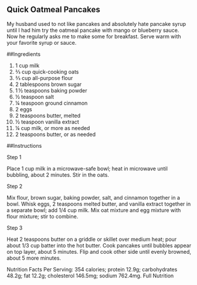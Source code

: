 ## Quick Oatmeal Pancakes

My husband used to not like pancakes and absolutely hate pancake syrup until I had him try the oatmeal pancake with mango or blueberry sauce. 
Now he regularly asks me to make some for breakfast. Serve warm with your favorite syrup or sauce.

##Ingredients

1. 1 cup milk
2. ⅔ cup quick-cooking oats
3. ⅔ cup all-purpose flour
4. 2 tablespoons brown sugar
5. 1 ½ teaspoons baking powder
6. ½ teaspoon salt
7. ¼ teaspoon ground cinnamon
8. 2 eggs
9. 2 teaspoons butter, melted
10. ½ teaspoon vanilla extract
11. ¼ cup milk, or more as needed
12. 2 teaspoons butter, or as needed

##Instructions

Step 1

Place 1 cup milk in a microwave-safe bowl; heat in microwave until bubbling, about 2 minutes. Stir in the oats.

Step 2

Mix flour, brown sugar, baking powder, salt, and cinnamon together in a bowl. Whisk eggs, 2 teaspoons melted butter, and vanilla extract together in a separate bowl; add 1/4 cup milk. Mix oat mixture and egg mixture with flour mixture; stir to combine.

Step 3

Heat 2 teaspoons butter on a griddle or skillet over medium heat; pour about 1/3 cup batter into the hot butter. Cook pancakes until bubbles appear on top layer, about 5 minutes. Flip and cook other side until evenly browned, about 5 more minutes.

Nutrition Facts
Per Serving: 354 calories; protein 12.9g; carbohydrates 48.2g; fat 12.2g; cholesterol 146.5mg; sodium 762.4mg. Full Nutrition

